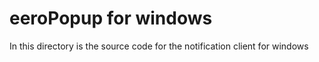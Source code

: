 # eeroPopup for windows
In this directory is the source code for the notification client for windows
